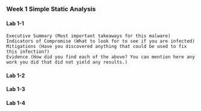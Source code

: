 ### Week 1 Simple Static Analysis

#### Lab 1-1
  
    Executive Summary (Most important takeaways for this malware)
    Indicators of Compromise (What to look for to see if you are infected)
    Mitigations (Have you discovered anything that could be used to fix this infection?)
    Evidence (How did you find each of the above? You can mention here any work you did that did not yield any results.)


#### Lab 1-2


#### Lab 1-3


#### Lab 1-4
